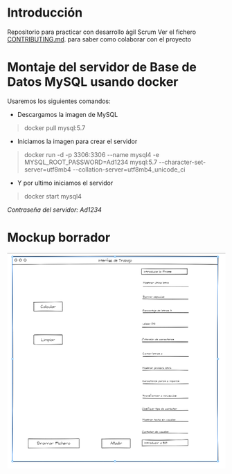 # Introducción

Repositorio para practicar con desarrollo ágil Scrum
Ver el fichero [CONTRIBUTING.md](CONTRIBUTING.md). para saber como colaborar con el proyecto


# Montaje del servidor de Base de Datos MySQL usando docker

Usaremos los siguientes comandos:
- Descargamos la imagen de MySQL
> docker pull mysql:5.7
- Iniciamos la imagen para crear el servidor
> docker run -d -p 3306:3306 --name mysql4 -e MYSQL_ROOT_PASSWORD=Ad1234 mysql:5.7 --character-set-server=utf8mb4 --collation-server=utf8mb4_unicode_ci
- Y por ultimo iniciamos el servidor
> docker start mysql4


_Contraseña del servidor: Ad1234_


# Mockup borrador 

![Mookup](Mockup.PNG "Mockup")
